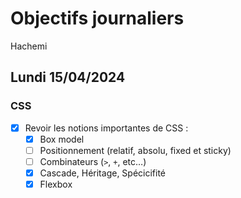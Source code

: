 # Objectifs journaliers

Hachemi

## Lundi 15/04/2024

### CSS

- [x] Revoir les notions importantes de CSS : 
  - [x] Box model
  - [ ] Positionnement (relatif, absolu, fixed et sticky)
  - [ ] Combinateurs (`>`, `+`, etc…)
  - [x] Cascade, Héritage, Spécicifité
  - [x] Flexbox
